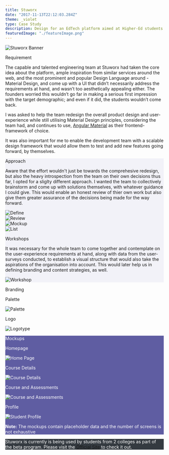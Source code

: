 ```yaml
---
title: Stuworx
date: "2017-11-13T22:12:03.284Z"
theme: _violet
type: Case Study
description: Design for an EdTech platform aimed at Higher-Ed students. 
featuredImage: "./featureImage.png"
---
```


<img src="./featureImage.png" alt="Stuworx Banner" style="background-size: cover">

<div class="sec-2">
          <div class="hl">
                <p class="heading__gray">Requirement</p>
          </div>
<div class="pr">

The capable and talented engineering team at Stuworx had taken the core idea about the platform, ample inspiration from similar services around the web, and the most prominent and popular Design Language around - Material Design, and come up with a UI that didn’t necessarily address the requirements at hand, and wasn’t too aesthetically appealing either. The founders worried this wouldn’t go far in making a serious first impression with the target demographic; and even if it did, the students wouldn’t come back. 

I was asked to help the team redesign the overall product design and user-experience while still utilising Material Design principles, considering the team had, and continues to use, [Angular Material](https://material.angularjs.org/latest/) as their frontend-framework of choice. 

It was also important for me to enable the development team with a scalable design framework that would allow them to test and add new features going forward, by themselves.

</div>
</div>

<div class="cs-fw" style="background-color: #f2f2f8">
<div class="sec-2">
          <div class="hl">
                <p class="heading__gray">Approach</p>
          </div>
<div class="pr">

Aware that the effort wouldn't just be towards the comprehesive redesign, but also the heavy introspection from the team on their own decisions thus far, I opted for a sliglty different approach. I wanted the team to collectively brainstorm and come up with solutions themselves, with whatever guidance I could give. This would enable an honest review of thier own work but also give them greater assurance of the decisions being made for the way forward.

<div class="cf">

<div class="fl w-50 w-25-ns pr2">	
<img src="./process/define.png" alt="Define">
</div>	

<div class="fl w-50 w-25-ns pr2">
<img src="./process/review.png" alt="Review">
</div>

<div class="fl w-50 w-25-ns pr2">
<img src="./process/mockup.png" alt="Mockup"> 
</div>

<div class="fl w-50 w-25-ns pr2">
<img src="./process/list.png" alt="List"> 
</div>

</div>

<p class="captions__st">Workshops</p>

It was necessary for the whole team to come together and contemplate on the user-experience requirements at hand, along with data from the user-surveys conducted, to establish a visual structure that would also take the aspirations of the organisation into account. This would later help us in defining branding and content strategies, as well.

</div>
</div>


<div class="sec-2">
<div class="hl">
<p class="heading__gray"></p>
</div>
<div class="pr">
<img src="./photo.png" alt="Workshop" />
</div>
</div>

</div>

<div class="cs-fw">
<div class="sec-2">
          <div class="hl">
                <p class="heading__gray">Branding</p>
          </div>
<div class="pr">

<div class="cf">
<div class="fl w-50-ns w-100 pr2 pr4-ns">
  <p class="captions__st">Palette</p>
		<img src="./branding/palette.png" alt="Palette">
	</div>
<div class="fl w-50-ns w-100 pr2 pr4-ns">
  <p class="captions__st">Logo</p>
		<img src="./branding/logotype.png" alt="Logotype">
	</div>	
</div>

</div>

</div>
</div>


<div class="cs-fw" style="background-color: #5F5DA2; color: white">

<div class="sec-2">
          <div class="hl">
                <p class="heading__white">Mockups</p>
          </div>
<div class="pr">
  <p class="captions" style="color: white">Homepage </p>

<img src="./mockups/homepage.png" alt="Home Page">

</div>

</div>

<div class="sec-2">
          <div class="hl">
            <p></p>
          </div>
<div class="pr">

<p class="captions" style="color: white">Course Details </p>

<img src="./mockups/course.png" alt="Course Details">

</div>

</div>

<div class="sec-2">
          <div class="hl">
            <p></p>
          </div>
<div class="pr">
<p class="captions" style="color: white">Course and Assessments </p>

<img src="./mockups/assessment.png" alt="Course and Assessments">

</div>

</div>


<div class="sec-2">
          <div class="hl">
            <p></p>
          </div>
<div class="pr">
<p class="captions" style="color: white">Profile</p>

<img src="./mockups/profile.png" alt="Student Profile">

</div>

</div>

<p class="tc"><b>Note:</b> The mockups contain placeholder data and the number of screens is not exhaustive</p>

</div>



<div class="cs-fw" style="background-color: #343A40; color: white">
<div class="cs">

<p class="tc pv4">Stuworx is currently is being used by students from 2 colleges as part of the beta program. Please visit the <a href="https://www.stuworx.com" rel="noopener" target="_blank">Official Site</a> to check it out.</p>

</div>  
</div>

